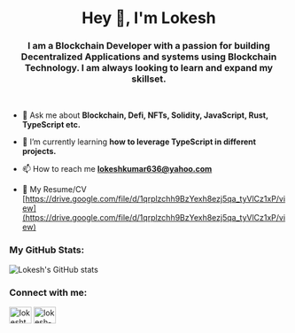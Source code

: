 <h1 align="center">Hey 👋, I'm Lokesh</h1>
<h3 align="center">I am a Blockchain Developer with a passion for building Decentralized Applications and systems using Blockchain Technology. I am always looking to learn and expand my skillset.</h3>
<br/>

- 💬 Ask me about **Blockchain, Defi, NFTs, Solidity, JavaScript, Rust, TypeScript etc.**

- 🌱 I’m currently learning **how to leverage TypeScript in different projects.**

- 📫 How to reach me **lokeshkumar636@yahoo.com**

- 📄 My Resume/CV [https://drive.google.com/file/d/1qrplzchh9BzYexh8ezj5qa_tyVlCz1xP/view](https://drive.google.com/file/d/1qrplzchh9BzYexh8ezj5qa_tyVlCz1xP/view)

<h3 align="left">My GitHub Stats:</h3>

![Lokesh's GitHub stats](https://github-readme-stats-codetit4n.vercel.app/api?username=codeTIT4N&show_icons=true&theme=tokyonight)

<h3 align="left">Connect with me:</h3>
<p align="left">
<a href="https://twitter.com/lokeshtweets_" target="blank"><img align="center" src="https://raw.githubusercontent.com/rahuldkjain/github-profile-readme-generator/master/src/images/icons/Social/twitter.svg" alt="lokeshtweets_" height="30" width="40" /></a>
<a href="https://linkedin.com/in/lokesh-kumar-nalot-0baa691b9" target="blank"><img align="center" src="https://raw.githubusercontent.com/rahuldkjain/github-profile-readme-generator/master/src/images/icons/Social/linked-in-alt.svg" alt="lokesh-kumar-nalot-0baa691b9" height="30" width="40" /></a>
</p>
